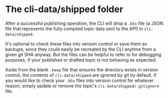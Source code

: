 # The cli-data/shipped folder

After a successful publishing operation, the CLI will drop a `.b5x` file (a JSON file that represents the fully compiled topic data sent to the API) in `cli-data/shipped`.

It's optional to check these files into version control or save them as backups, since they could easily be recreated by the CLI anytime from a given git SHA anyway. But the files can be helpful to refer to for debugging purposes, if your published or drafted topic is not behaving as expected.

Aside from the blank `.keep` file that ensures the directory exists in version control, the contents of `cli-data/shipped` are ignored by git by default. If you would like to check your `.b5x` files into version control for whatever reason, simply update or remove the topic's `cli-data/shipped/.gitignore` file.
